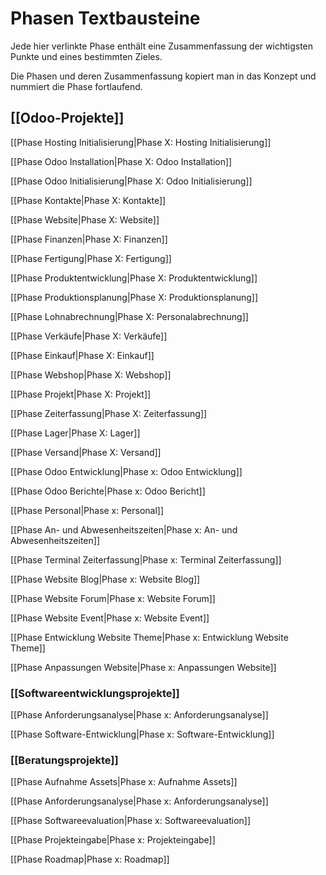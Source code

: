 # Phasen Textbausteine

Jede hier verlinkte Phase enthält eine Zusammenfassung der wichtigsten Punkte und eines bestimmten Zieles.

Die Phasen und deren Zusammenfassung kopiert man in das Konzept und nummiert die Phase fortlaufend.

## [[Odoo-Projekte]]

[[Phase Hosting Initialisierung|Phase X: Hosting Initialisierung]]

[[Phase Odoo Installation|Phase X: Odoo Installation]]

[[Phase Odoo Initialisierung|Phase X: Odoo Initialisierung]]

[[Phase Kontakte|Phase X: Kontakte]]

[[Phase Website|Phase X: Website]]

[[Phase Finanzen|Phase X: Finanzen]]

[[Phase Fertigung|Phase X: Fertigung]]

[[Phase Produktentwicklung|Phase X: Produktentwicklung]]

[[Phase Produktionsplanung|Phase X: Produktionsplanung]]

[[Phase Lohnabrechnung|Phase X: Personalabrechnung]]

[[Phase Verkäufe|Phase X: Verkäufe]]

[[Phase Einkauf|Phase X: Einkauf]]

[[Phase Webshop|Phase X: Webshop]]

[[Phase Projekt|Phase X: Projekt]]

[[Phase Zeiterfassung|Phase X: Zeiterfassung]]

[[Phase Lager|Phase X: Lager]]

[[Phase Versand|Phase X: Versand]]

[[Phase Odoo Entwicklung|Phase x: Odoo Entwicklung]]

[[Phase Odoo Berichte|Phase x: Odoo Bericht]]

[[Phase Personal|Phase x: Personal]]

[[Phase An- und Abwesenheitszeiten|Phase x: An- und Abwesenheitszeiten]]

[[Phase Terminal Zeiterfassung|Phase x: Terminal Zeiterfassung]]

[[Phase Website Blog|Phase x: Website Blog]]

[[Phase Website Forum|Phase x: Website Forum]]

[[Phase Website Event|Phase x: Website Event]]

[[Phase Entwicklung Website Theme|Phase x: Entwicklung Website Theme]]

[[Phase Anpassungen Website|Phase x: Anpassungen Website]]

### [[Softwareentwicklungsprojekte]]

[[Phase Anforderungsanalyse|Phase x: Anforderungsanalyse]]

[[Phase Software-Entwicklung|Phase x: Software-Entwicklung]]

### [[Beratungsprojekte]]

[[Phase Aufnahme Assets|Phase x: Aufnahme Assets]]

[[Phase Anforderungsanalyse|Phase x: Anforderungsanalyse]]

[[Phase Softwareevaluation|Phase x: Softwareevaluation]]

[[Phase Projekteingabe|Phase x: Projekteingabe]]

[[Phase Roadmap|Phase x: Roadmap]]